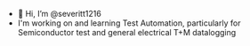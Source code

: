 - 👋 Hi, I’m @severitt1216
- I'm working on and learning Test Automation, particularly for Semiconductor test and general electrical T+M datalogging

<!---
severitt1216/severitt1216 is a ✨ special ✨ repository because its `README.md` (this file) appears on your GitHub profile.
You can click the Preview link to take a look at your changes.
--->
